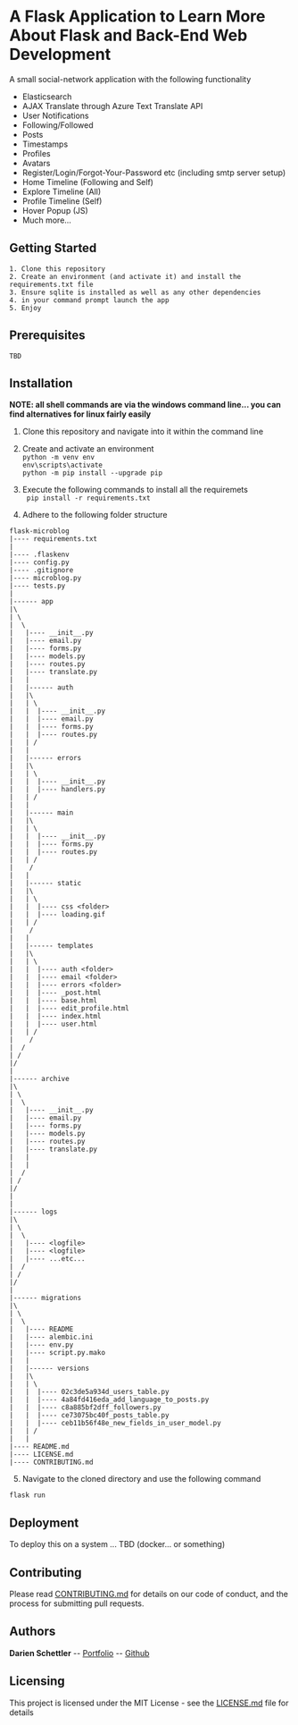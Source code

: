 # A Flask Application to Learn More About Flask and Back-End Web Development

A small social-network application with the following functionality
  - Elasticsearch
  - AJAX Translate through Azure Text Translate API
  - User Notifications
  - Following/Followed
  - Posts
  - Timestamps
  - Profiles
  - Avatars
  - Register/Login/Forgot-Your-Password etc (including smtp server setup)
  - Home Timeline (Following and Self)
  - Explore Timeline (All)
  - Profile Timeline (Self)
  - Hover Popup (JS)
  - Much more...

## Getting Started

```
1. Clone this repository
2. Create an environment (and activate it) and install the requirements.txt file
3. Ensure sqlite is installed as well as any other dependencies
4. in your command prompt launch the app
5. Enjoy
```


## Prerequisites

```
TBD
```

## Installation
**NOTE: all shell commands are via the windows command line... you can find alternatives for linux fairly easily**

1. Clone this repository and navigate into it within the command line

2. Create and activate an environment<br>
` python -m venv env `<br>
` env\scripts\activate `<br>
` python -m pip install --upgrade pip `<br>

3. Execute the following commands to install all the requiremets<br>
` pip install -r requirements.txt`<br>

4. Adhere to the following folder structure<br>
```
flask-microblog
|---- requirements.txt
|
|---- .flaskenv
|---- config.py
|---- .gitignore
|---- microblog.py
|---- tests.py
|
|------ app
|\
| \
|  \
|   |---- __init__.py
|   |---- email.py
|   |---- forms.py
|   |---- models.py
|   |---- routes.py
|   |---- translate.py
|   |
|   |------ auth
|   |\
|   | \
|   |  |---- __init__.py
|   |  |---- email.py
|   |  |---- forms.py
|   |  |---- routes.py
|   | /
|   |
|   |------ errors
|   |\
|   | \
|   |  |---- __init__.py
|   |  |---- handlers.py
|   | /
|   |
|   |------ main
|   |\
|   | \
|   |  |---- __init__.py
|   |  |---- forms.py
|   |  |---- routes.py
|   | /
|    /
|   |
|   |------ static
|   |\
|   | \
|   |  |---- css <folder>
|   |  |---- loading.gif
|   | /
|    /
|   |
|   |------ templates
|   |\
|   | \
|   |  |---- auth <folder>
|   |  |---- email <folder>
|   |  |---- errors <folder>
|   |  |---- _post.html
|   |  |---- base.html
|   |  |---- edit_profile.html
|   |  |---- index.html
|   |  |---- user.html
|   | /
|    /
|  /
| /
|/
|
|------ archive
|\
| \
|  \
|   |---- __init__.py
|   |---- email.py
|   |---- forms.py
|   |---- models.py
|   |---- routes.py
|   |---- translate.py
|   |
|   |
|  /
| /
|/
|
|
|------ logs
|\
| \
|  \
|   |---- <logfile>
|   |---- <logfile>
|   |---- ...etc...
|  /
| /
|/
|
|------ migrations
|\
| \
|  \
|   |---- README
|   |---- alembic.ini
|   |---- env.py
|   |---- script.py.mako
|   |
|   |------ versions
|   |\
|   | \
|   |  |---- 02c3de5a934d_users_table.py
|   |  |---- 4a84fd416eda_add_language_to_posts.py
|   |  |---- c8a885bf2dff_followers.py
|   |  |---- ce73075bc40f_posts_table.py
|   |  |---- ceb11b56f48e_new_fields_in_user_model.py
|   | /
|   |
|---- README.md
|---- LICENSE.md
|---- CONTRIBUTING.md
```

5. Navigate to the cloned directory and use the following command
```
flask run
```

## Deployment

To deploy this on a system ... TBD (docker... or something)

## Contributing

Please read [CONTRIBUTING.md](CONTRIBUTING.md) for details on our code of conduct, and the process for submitting pull requests.

## Authors

**Darien Schettler** -- [Portfolio](http://darienschettler.ca/) -- [Github](https://github.com/darien-schettler)


## Licensing

This project is licensed under the MIT License - see the [LICENSE.md](LICENSE.md) file for details
